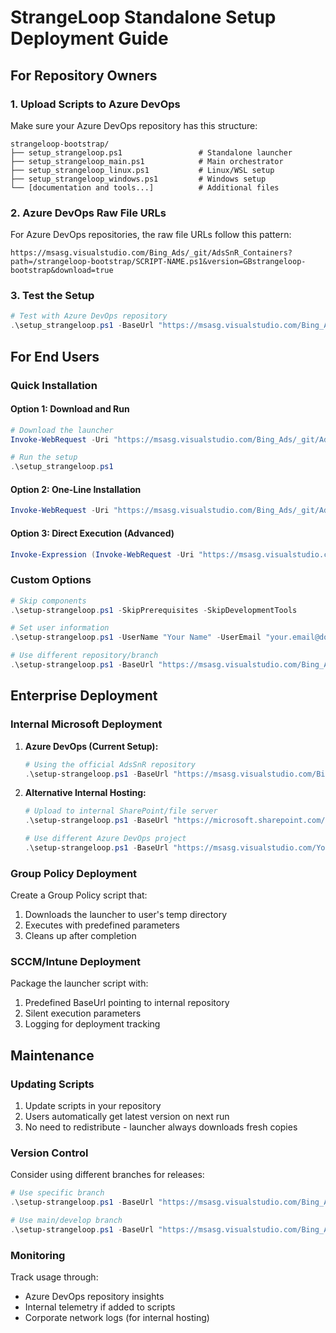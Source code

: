 # StrangeLoop Standalone Setup Deployment Guide

## For Repository Owners

### 1. Upload Scripts to Azure DevOps

Make sure your Azure DevOps repository has this structure:
```
strangeloop-bootstrap/
├── setup_strangeloop.ps1                 # Standalone launcher
├── setup_strangeloop_main.ps1            # Main orchestrator
├── setup_strangeloop_linux.ps1           # Linux/WSL setup
├── setup_strangeloop_windows.ps1         # Windows setup
└── [documentation and tools...]          # Additional files
```

### 2. Azure DevOps Raw File URLs

For Azure DevOps repositories, the raw file URLs follow this pattern:
```
https://msasg.visualstudio.com/Bing_Ads/_git/AdsSnR_Containers?path=/strangeloop-bootstrap/SCRIPT-NAME.ps1&version=GBstrangeloop-bootstrap&download=true
```

### 3. Test the Setup

```powershell
# Test with Azure DevOps repository
.\setup_strangeloop.ps1 -BaseUrl "https://msasg.visualstudio.com/Bing_Ads/_git/AdsSnR_Containers?path=/strangeloop-bootstrap&version=GBstrangeloop-bootstrap"
```

## For End Users

### Quick Installation

#### Option 1: Download and Run
```powershell
# Download the launcher
Invoke-WebRequest -Uri "https://msasg.visualstudio.com/Bing_Ads/_git/AdsSnR_Containers?path=/strangeloop-bootstrap/setup_strangeloop.ps1&version=GBstrangeloop-bootstrap&download=true" -OutFile "setup_strangeloop.ps1"

# Run the setup
.\setup_strangeloop.ps1
```

#### Option 2: One-Line Installation
```powershell
Invoke-WebRequest -Uri "https://msasg.visualstudio.com/Bing_Ads/_git/AdsSnR_Containers?path=/strangeloop-bootstrap/setup_strangeloop.ps1&version=GBstrangeloop-bootstrap&download=true" -OutFile "setup_strangeloop.ps1"; .\setup_strangeloop.ps1
```

#### Option 3: Direct Execution (Advanced)
```powershell
Invoke-Expression (Invoke-WebRequest -Uri "https://msasg.visualstudio.com/Bing_Ads/_git/AdsSnR_Containers?path=/strangeloop-bootstrap/setup_strangeloop.ps1&version=GBstrangeloop-bootstrap&download=true" -UseBasicParsing).Content
```

### Custom Options

```powershell
# Skip components
.\setup-strangeloop.ps1 -SkipPrerequisites -SkipDevelopmentTools

# Set user information
.\setup-strangeloop.ps1 -UserName "Your Name" -UserEmail "your.email@domain.com"

# Use different repository/branch
.\setup-strangeloop.ps1 -BaseUrl "https://msasg.visualstudio.com/Bing_Ads/_git/AdsSnR_Containers/items?path=/strangeloop-bootstrap&version=GBother-branch"
```

## Enterprise Deployment

### Internal Microsoft Deployment

1. **Azure DevOps (Current Setup):**
   ```powershell
   # Using the official AdsSnR repository
   .\setup-strangeloop.ps1 -BaseUrl "https://msasg.visualstudio.com/Bing_Ads/_git/AdsSnR_Containers/items?path=/strangeloop-bootstrap/scripts&version=GBstrangeloop-bootstrap"
   ```

2. **Alternative Internal Hosting:**
   ```powershell
   # Upload to internal SharePoint/file server
   .\setup-strangeloop.ps1 -BaseUrl "https://microsoft.sharepoint.com/teams/yourteam/scripts"
   
   # Use different Azure DevOps project
   .\setup-strangeloop.ps1 -BaseUrl "https://msasg.visualstudio.com/YourProject/_git/YourRepo/items?path=/scripts&version=GBmain"
   ```

### Group Policy Deployment

Create a Group Policy script that:
1. Downloads the launcher to user's temp directory
2. Executes with predefined parameters
3. Cleans up after completion

### SCCM/Intune Deployment

Package the launcher script with:
1. Predefined BaseUrl pointing to internal repository
2. Silent execution parameters
3. Logging for deployment tracking

## Maintenance

### Updating Scripts

1. Update scripts in your repository
2. Users automatically get latest version on next run
3. No need to redistribute - launcher always downloads fresh copies

### Version Control

Consider using different branches for releases:
```powershell
# Use specific branch
.\setup-strangeloop.ps1 -BaseUrl "https://msasg.visualstudio.com/Bing_Ads/_git/AdsSnR_Containers/items?path=/strangeloop-bootstrap/scripts&version=GBrelease-v1.2.0"

# Use main/develop branch
.\setup-strangeloop.ps1 -BaseUrl "https://msasg.visualstudio.com/Bing_Ads/_git/AdsSnR_Containers/items?path=/strangeloop-bootstrap/scripts&version=GBdevelop"
```

### Monitoring

Track usage through:
- Azure DevOps repository insights
- Internal telemetry if added to scripts
- Corporate network logs (for internal hosting)
